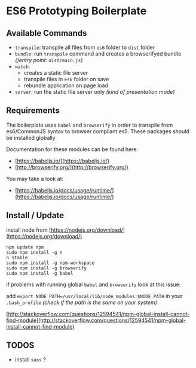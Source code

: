 ES6 Prototyping Boilerplate
=======================================================


## Available Commands

- `transpile`: transpile all files from `es6` folder to `dist` folder
- `bundle`: run `transpile` command and creates a browserifyed bundle _()entry point: `dist/main.js`)_
- `watch`:
  * creates a static file server
  * transpile files in `es6` folder on save
  * rebundle application on page load
- `server`: run the static file server only _(kind of presentation mode)_

## Requirements

The boilerplate uses `babel` and `browserify` in order to transpile from es6/CommonJS syntax to browser compliant es5.
These packages should be installed globally

Documentation for these modules can be found here:
- [https://babeljs.io/](https://babeljs.io/)
- [http://browserify.org/](http://browserify.org/)

You may take a look at:
- [https://babeljs.io/docs/usage/runtime/](https://babeljs.io/docs/usage/runtime/)

## Install / Update

install node from [https://nodejs.org/download/](https://nodejs.org/download/)

```
npm update npm
sudo npm install -g n
n stable
sudo npm install -g npm-workspace
sudo npm install -g browserify
sudo npm install -g babel
```

if problems with running global `babel` and `browserify` look at this issue:

add `export NODE_PATH=/usr/local/lib/node_modules:$NODE_PATH` in your `.bash_profile` _(check if the path is the same on your system)_

[http://stackoverflow.com/questions/12594541/npm-global-install-cannot-find-module](http://stackoverflow.com/questions/12594541/npm-global-install-cannot-find-module)

## TODOS

- install `sass` ?
